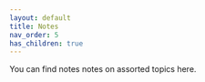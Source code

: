 ```yaml
---
layout: default
title: Notes
nav_order: 5
has_children: true
---
```


You can find notes notes on assorted topics here.